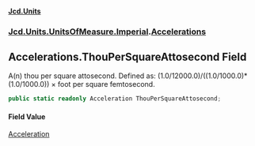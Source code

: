 #### [Jcd.Units](index.md 'index')
### [Jcd.Units.UnitsOfMeasure.Imperial](Jcd.Units.UnitsOfMeasure.Imperial.md 'Jcd.Units.UnitsOfMeasure.Imperial').[Accelerations](Accelerations.md 'Jcd.Units.UnitsOfMeasure.Imperial.Accelerations')

## Accelerations.ThouPerSquareAttosecond Field

A(n) thou per square attosecond. Defined as: (1.0/12000.0)/((1.0/1000.0)*(1.0/1000.0)) × foot per square femtosecond.

```csharp
public static readonly Acceleration ThouPerSquareAttosecond;
```

#### Field Value
[Acceleration](Acceleration.md 'Jcd.Units.UnitTypes.Acceleration')